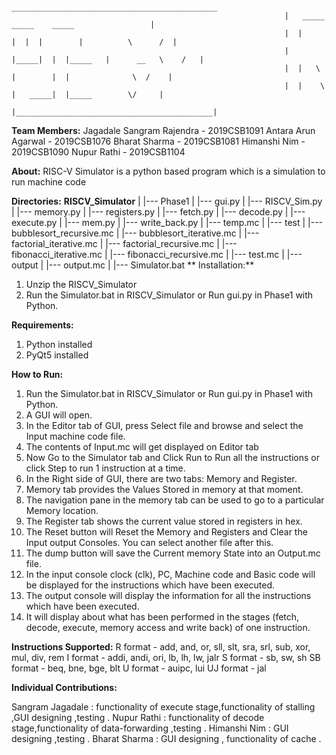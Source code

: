                                                                  ______________________________________________
                                                                 |	 _____       _____    _____		            |
                                                                 |	|     |  |  |        |          \      /  |
                                                                 |	|_____|  |  |_____   |      __   \    /   |
                                                                 |	|   \    |     	  |  |   	        \  /    |
                                                                 |	|    \   |   _____|  |_____        \/     |
                                                                 |____________________________________________|
                                                                 
**Team Members:**
Jagadale Sangram Rajendra - 2019CSB1091
Antara Arun Agarwal - 2019CSB1076
Bharat Sharma - 2019CSB1081
Himanshi Nim - 2019CSB1090
Nupur Rathi - 2019CSB1104

**About:**
RISC-V Simulator is a python based program which is a simulation to run machine code

**Directories:**
**RISCV_Simulator**
	|
	|--- Phase1
	|	      |--- gui.py
	|	      |--- RISCV_Sim.py
	|	      |--- memory.py
	|	      |--- registers.py
	|	      |--- fetch.py
	|	      |--- decode.py
	|	      |--- execute.py
	|	      |--- mem.py
	|	      |--- write_back.py
	|	      |--- temp.mc
	|
	|--- test
	|	     |--- bubblesort_recursive.mc
	|	     |--- bubblesort_iterative.mc
	|	     |--- factorial_iterative.mc
	|	     |--- factorial_recursive.mc
	|	     |--- fibonacci_iterative.mc
	|	     |--- fibonacci_recursive.mc
	|	     |--- test.mc
  |
  |--- output 
  |	      |--- output.mc
  |
  |--- Simulator.bat
**
Installation:**
 1. Unzip the RISCV_Simulator
 2. Run the Simulator.bat in RISCV_Simulator or Run gui.py in Phase1 with Python.

**Requirements:**
  1. Python installed
  2. PyQt5 installed

**How to Run:**
 1. Run the Simulator.bat in RISCV_Simulator or Run gui.py in Phase1 with Python.
 2. A GUI will open.
 3. In the Editor tab of GUI, press Select file and browse and select the Input machine code file.
 4. The contents of Input.mc will get displayed on Editor tab
 5. Now Go to the Simulator tab and Click Run to Run all the instructions or click Step to run 1 instruction at a time.
 6. In the  Right side of GUI, there are two tabs: Memory and Register.
 7. Memory tab provides the Values Stored in memory at that moment.
 8. The navigation pane in the memory tab can be used to go to a particular Memory location.
 9. The Register tab shows the current value stored in registers in hex.
 10. The Reset button will Reset the Memory and Registers and Clear the Input output Consoles. You can select another file after this.
 11. The dump button will save the Current memory State into an Output.mc file.
 12. In the input console clock (clk), PC, Machine code and Basic code will be displayed for the instructions which have been executed.
 13. The output console will display the information for all the instructions which have been executed.
 14. It will display about what has been performed in the stages (fetch, decode, execute, memory access and write back) of one instruction.


**Instructions Supported:**
R format - add, and, or, sll, slt, sra, srl, sub, xor, mul, div, rem 
I format - addi, andi, ori, lb, lh, lw, jalr 
S format - sb, sw, sh 
SB format - beq, bne, bge, blt 
U format - auipc, lui 
UJ format - jal

**Individual Contributions:**

Sangram Jagadale : functionality of execute stage,functionality of stalling ,GUI designing ,testing .
Nupur Rathi      : functionality of decode stage,functionality of data-forwarding ,testing .
Himanshi Nim     : GUI designing ,testing .
Bharat Sharma    : GUI designing , functionality of cache .



